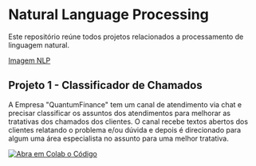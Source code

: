 # Natural Language Processing

Este repositório reúne todos projetos relacionados a processamento de linguagem natural.

[Imagem NLP](https://datascientest.com/en/wp-content/uploads/sites/9/2023/09/nlp.jpg)

## Projeto 1 - Classificador de Chamados
A Empresa "QuantumFinance" tem um canal de atendimento via chat e precisar classificar os assuntos dos atendimentos para melhorar as tratativas dos chamados dos clientes. O canal recebe textos abertos dos clientes relatando o problema e/ou dúvida e depois é direcionado para algum uma área especialista no assunto para uma melhor tratativa.​

[![Abra em Colab o Código](https://colab.research.google.com/assets/colab-badge.svg)](https://colab.research.google.com/github/gildomoraes/natural-language-processing/blob/main/projeto-1-classificador-chamados/classificador_chamados.ipynb)